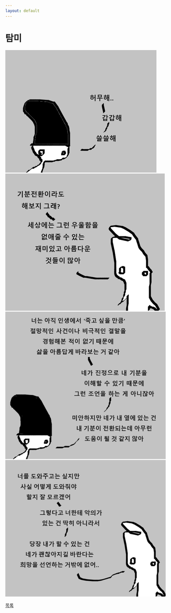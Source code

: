 ```yaml
---
layout: default
---
```

# 탐미

![b1](./beaut1.png)
![b2](./beaut2.png)
![b3](./beaut3.png)
![b4](./beaut4.png)

<div class="pagination">
  <a href="{{ '/List/Doodles/doodles.html' | relative_url }}" class="prev-button">목록</a>
</div>